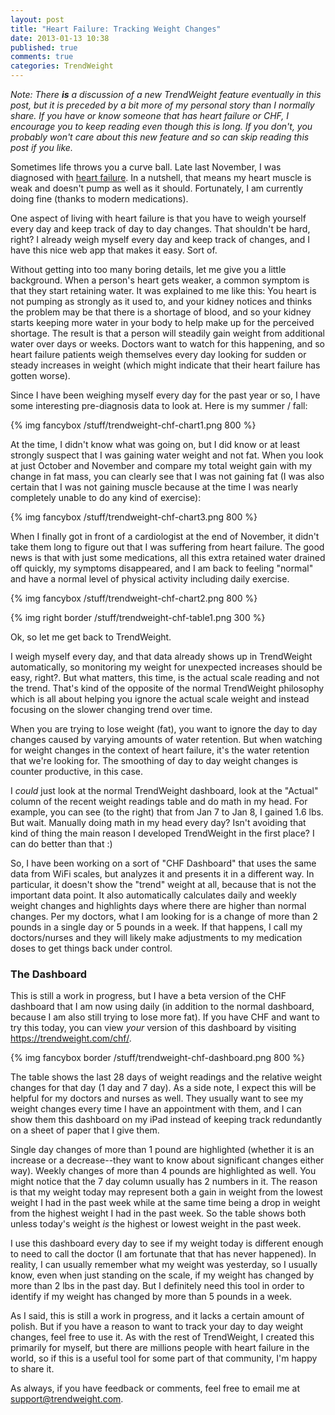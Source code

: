 ```yaml
---
layout: post
title: "Heart Failure: Tracking Weight Changes"
date: 2013-01-13 10:38
published: true
comments: true
categories: TrendWeight
---
```


_Note: There __is__ a discussion of a new TrendWeight feature eventually in this post, but it is preceded by a bit more of my personal story than I normally share.  If you have or know someone that has heart failure or CHF, I encourage you to keep reading even though this is long.  If you don't, you probably won't care about this new feature and so can skip reading this post if you like._

Sometimes life throws you a curve ball.  Late last November, I was diagnosed with [heart failure](http://en.wikipedia.org/wiki/Heart_failure).  In a nutshell, that means my heart muscle is weak and doesn't pump as well as it should.  Fortunately, I am currently doing fine (thanks to modern medications).

One aspect of living with heart failure is that you have to weigh yourself every day and keep track of day to day changes.  That shouldn't be hard, right?  I already weigh myself every day and keep track of changes, and I have this nice web app that makes it easy.  Sort of.

Without getting into too many boring details, let me give you a little background.  When a person's heart gets weaker, a common symptom is that they start retaining water.  It was explained to me like this: You heart is not pumping as strongly as it used to, and your kidney notices and thinks the problem may be that there is a shortage of blood, and so your kidney starts keeping more water in your body to help make up for the perceived shortage.  The result is that a person will steadily gain weight from additional water over days or weeks.  Doctors want to watch for this happening, and so heart failure patients weigh themselves every day looking for sudden or steady increases in weight (which might indicate that their heart failure has gotten worse).

Since I have been weighing myself every day for the past year or so, I have some interesting pre-diagnosis data to look at.  Here is my summer / fall:

{% img fancybox /stuff/trendweight-chf-chart1.png 800 %}

At the time, I didn't know what was going on, but I did know or at least strongly suspect that I was gaining water weight and not fat.  When you look at just October and November and compare my total weight gain with my change in fat mass, you can clearly see that I was not gaining fat (I was also certain that I was not gaining muscle because at the time I was nearly completely unable to do any kind of exercise):

{% img fancybox /stuff/trendweight-chf-chart3.png 800 %}

When I finally got in front of a cardiologist at the end of November, it didn't take them long to figure out that I was suffering from heart failure.  The good news is that with just some medications, all this extra retained water drained off quickly, my symptoms disappeared, and I am back to feeling "normal" and have a normal level of physical activity including daily exercise.

{% img fancybox /stuff/trendweight-chf-chart2.png 800 %}

{% img right border /stuff/trendweight-chf-table1.png 300 %}

Ok, so let me get back to TrendWeight.

I weigh myself every day, and that data already shows up in TrendWeight automatically, so monitoring my weight for unexpected increases should be easy, right?.  But what matters, this time, is the actual scale reading and not the trend.  That's kind of the opposite of the normal TrendWeight philosophy which is all about helping you ignore the actual scale weight and instead focusing on the slower changing trend over time.

When you are trying to lose weight (fat), you want to ignore the day to day changes caused by varying amounts of water retention.  But when watching for weight changes in the context of heart failure, it's the water retention that we're looking for.  The smoothing of day to day weight changes is counter productive, in this case.

I _could_ just look at the normal TrendWeight dashboard, look at the "Actual" column of the recent weight readings table and do math in my head.  For example, you can see (to the right) that from Jan 7 to Jan 8, I gained 1.6 lbs.  But wait.  Manually doing math in my head every day?  Isn't avoiding that kind of thing the main reason I developed TrendWeight in the first place?  I can do better than that :)

So, I have been working on a sort of "CHF Dashboard" that uses the same data from WiFi scales, but analyzes it and presents it in a different way.  In particular, it doesn't show the "trend" weight at all, because that is not the important data point.  It also automatically calculates daily and weekly weight changes and highlights days where there are higher than normal changes.  Per my doctors, what I am looking for is a change of more than 2 pounds in a single day or 5 pounds in a week.  If that happens, I call my doctors/nurses and they will likely make adjustments to my medication doses to get things back under control.

### The Dashboard

This is still a work in progress, but I have a beta version of the CHF dashboard that I am now using daily (in addition to the normal dashboard, because I am also still trying to lose more fat).  If you have CHF and want to try this today, you can view _your_ version of this dashboard by visiting <https://trendweight.com/chf/>.

{% img fancybox border /stuff/trendweight-chf-dashboard.png 800 %}

The table shows the last 28 days of weight readings and the relative weight changes for that day (1 day and 7 day).  As a side note, I expect this will be helpful for my doctors and nurses as well.  They usually want to see my weight changes every time I have an appointment with them, and I can show them this dashboard on my iPad instead of keeping track redundantly on a sheet of paper that I give them.

Single day changes of more than 1 pound are highlighted (whether it is an increase or a decrease--they want to know about significant changes either way).  Weekly changes of more than 4 pounds are highlighted as well.  You might notice that the 7 day column usually has 2 numbers in it.  The reason is that my weight today may represent both a gain in weight from the lowest weight I had in the past week while at the same time being a drop in weight from the highest weight I had in the past week.  So the table shows both unless today's weight _is_ the highest or lowest weight in the past week.

I use this dashboard every day to see if my weight today is different enough to need to call the doctor (I am fortunate that that has never happened).  In reality, I can usually remember what my weight was yesterday, so I usually know, even when just standing on the scale, if my weight has changed by more than 2 lbs in the past day.  But I definitely need this tool in order to identify if my weight has changed by more than 5 pounds in a week.

As I said, this is still a work in progress, and it lacks a certain amount of polish.  But if you have a reason to want to track your day to day weight changes, feel free to use it.  As with the rest of TrendWeight, I created this primarily for myself, but there are millions people with heart failure in the world, so if this is a useful tool for some part of that community, I'm happy to share it.

As always, if you have feedback or comments, feel free to email me at <support@trendweight.com>.